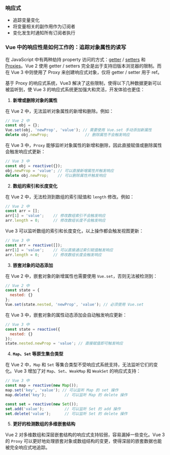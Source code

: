 ### 响应式

- 追踪变量变化
- 将变量相关的副作用作为订阅者
- 变化发生时通知所有订阅者执行



### Vue 中的响应性是如何工作的：追踪**对象属性**的读写

在 JavaScript 中有两种劫持 property 访问的方式：[getter](https://developer.mozilla.org/en-US/docs/Web/JavaScript/Reference/Functions/get#description) / [setters](https://developer.mozilla.org/en-US/docs/Web/JavaScript/Reference/Functions/set#description) 和 [Proxies](https://developer.mozilla.org/en-US/docs/Web/JavaScript/Reference/Global_Objects/Proxy)。Vue 2 使用 getter / setters 完全是出于支持旧版本浏览器的限制。而在 Vue 3 中则使用了 Proxy 来创建响应式对象，仅将 getter / setter 用于 ref。

基于 Proxy 的响应式系统，Vue3 解决了这些限制，使得以下几种数据更新可以被监听到，使 Vue 3 的响应式系统更加强大和灵活，开发体验也更佳：

1. **新增或删除对象的属性**

在 Vue 2 中，无法监听对象属性的新增和删除。例如：

```javascript
// Vue 2 中
const obj = {};
Vue.set(obj, 'newProp', 'value'); // 需要使用 Vue.set 手动添加新属性
delete obj.newProp;                // 删除属性不会触发响应
```

在 Vue 3 中，`Proxy` 能够监听对象属性的新增和删除，因此直接赋值或删除属性会触发响应式更新：

```javascript
// Vue 3 中
const obj = reactive({});
obj.newProp = 'value'; // 可以直接新增属性并触发响应
delete obj.newProp;    // 可以删除属性并触发响应
```

2. **数组的索引和长度变化**

在 Vue 2 中，无法检测到数组的索引赋值和 `length` 修改。例如：

```javascript
// Vue 2 中
const arr = [];
arr[1] = 'value';    // 修改数组索引不会触发响应
arr.length = 0;      // 修改数组长度不会触发响应
```

Vue 3 可以监听数组的索引和长度变化，以上操作都会触发视图更新：

```javascript
// Vue 3 中
const arr = reactive([]);
arr[1] = 'value';    // 可以直接通过索引赋值触发响应
arr.length = 0;      // 修改数组长度会触发响应
```

3. **嵌套对象的动态添加**

在 Vue 2 中，嵌套对象的新增属性也需要使用 `Vue.set`，否则无法被检测到：

```javascript
// Vue 2 中
const state = {
  nested: {}
};
Vue.set(state.nested, 'newProp', 'value'); // 必须使用 Vue.set
```

在 Vue 3 中，嵌套对象的属性动态添加会自动触发响应更新：

```javascript
// Vue 3 中
const state = reactive({
  nested: {}
});
state.nested.newProp = 'value'; // 直接赋值即可触发响应
```

4. **`Map`、`Set` 等原生集合类型**

在 Vue 2 中，`Map` 和 `Set` 等集合类型不受响应式系统支持，无法监听它们的变化。Vue 3 增加了对 `Map`、`Set`、`WeakMap` 和 `WeakSet` 的响应式支持：

```javascript
// Vue 3 中
const map = reactive(new Map());
map.set('key', 'value'); // 可以监听 Map 的 set 操作
map.delete('key');        // 可以监听 Map 的 delete 操作

const set = reactive(new Set());
set.add('value');         // 可以监听 Set 的 add 操作
set.delete('value');      // 可以监听 Set 的 delete 操作
```

5. **更好的检测数组的多维嵌套结构**

Vue 2 对多维数组和深层嵌套结构的响应式支持较弱，容易漏掉一些变化。Vue 3 的 `Proxy` 可以更好地处理嵌套对象或数组结构的变更，使得深层的嵌套数据也能被完全响应式地追踪。